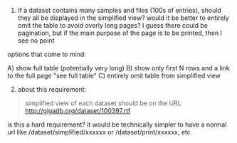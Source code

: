 1) if a dataset contains many samples and files (100s of entries), should they all be displayed in the simplified view? would it be better to entirely omit the table to avoid overly long pages? I guess there could be pagination, but if the main purpose of the page is to be printed, then I see no point

options that come to mind:

A) show full table (potentially very long)
B) show only first N rows and a link to the full page "see full table"
C) entirely omit table from simplified view

2) about this requirement:

> simplified view of each dataset should be on the URL http://gigadb.org/dataset/100397.rtf

is this a hard requirement? it would be technically simpler to have a normal url like /dataset/simplified/xxxxxx or /dataset/print/xxxxxx, etc

